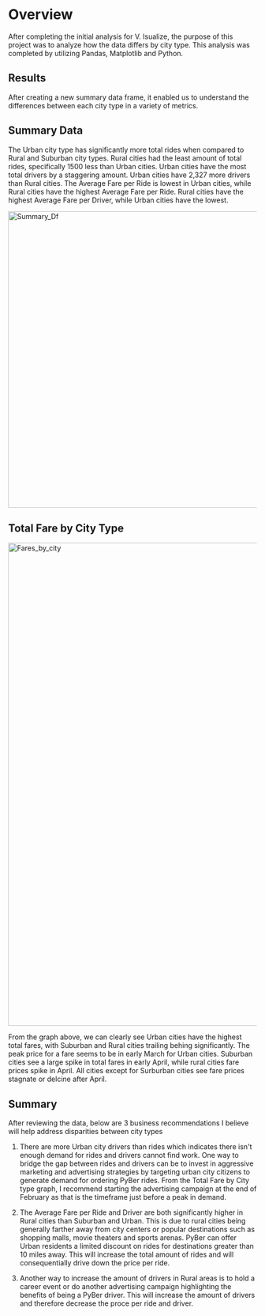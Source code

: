 # Overview 

After completing the initial analysis for V. Isualize, the purpose of this project was to analyze how the data differs by city type. This analysis was completed by utilizing Pandas, Matplotlib and Python. 


## Results 

After creating a new summary data frame, it enabled us to understand the differences between each city type in a variety of metrics. 

## Summary Data
The Urban city type has significantly more total rides when compared to Rural and Suburban city types. Rural cities had the least amount of total rides, specifically 1500 less than Urban cities. Urban cities have the most total drivers by a staggering amount. Urban cities have 2,327 more drivers than Rural cities. The Average Fare per Ride is lowest in Urban cities, while Rural cities have the highest Average Fare per Ride. Rural cities have the highest Average Fare per Driver, while Urban cities have the lowest. 

<img width="600" alt="Summary_Df" src="https://user-images.githubusercontent.com/101602688/164365348-fca70aeb-3828-4d13-92b5-7171c731daf2.png">


## Total Fare by City Type 

<img width="977" alt="Fares_by_city" src="https://user-images.githubusercontent.com/101602688/164365401-f5fa1767-8798-43fc-b87e-9fac89aa785e.png">


From the graph above, we can clearly see Urban cities have the highest total fares, with Suburban and Rural cities trailing behing significantly. The peak price for a fare seems to be in early March for Urban cities. Suburban cities see a large spike in total fares in early April, while rural cities fare prices spike in April. All cities except for Surburban cities see fare prices stagnate or delcine after April. 


## Summary

After reviewing the data, below are 3 business recommendations I believe will help address disparities between city types

 1. There are more Urban city drivers than rides which indicates there isn't enough demand for rides and drivers cannot find work. One way to bridge the gap between rides and drivers can be to invest in aggressive marketing and advertising strategies by targeting urban city citizens to generate demand for ordering PyBer rides. From the Total Fare by City type graph, I recommend starting the advertising campaign at the end of February as that is the timeframe just before a peak in demand. 

 2. The Average Fare per Ride and Driver are both significantly higher in Rural cities than Suburban and Urban. This is due to rural cities being generally farther away from city centers or popular destinations such as shopping malls, movie theaters and sports arenas. PyBer can offer Urban residents a limited discount on rides for destinations greater than 10 miles away. This will increase the total amount of rides and will consequentially drive down the price per ride. 

 3. Another way to increase the amount of drivers in Rural areas is to hold a career event or do another advertising campaign highlighting the benefits of being a PyBer driver. This will increase the amount of drivers and therefore decrease the proce per ride and driver. 
